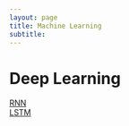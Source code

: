 ```yaml
---
layout: page
title: Machine Learning
subtitle: 
---
```


# Deep Learning

[RNN](/DL/RNN_1_description.md)     
[LSTM](/DL/LSTM_1_description.md)
